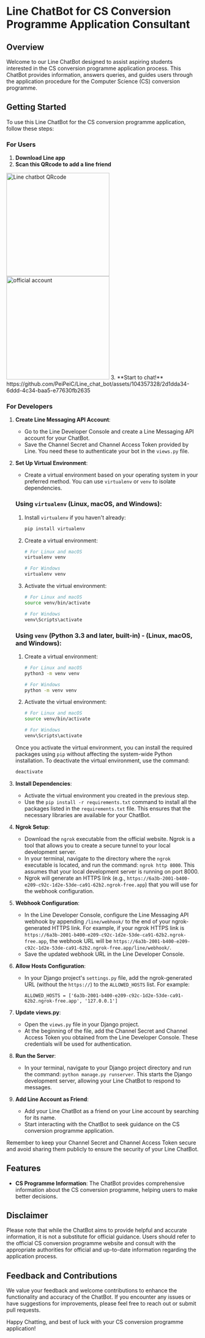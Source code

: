 # Line ChatBot for CS Conversion Programme Application Consultant

## Overview

Welcome to our Line ChatBot designed to assist aspiring students interested in the CS conversion programme application process. This ChatBot provides information, answers queries, and guides users through the application procedure for the Computer Science (CS) conversion programme.

## Getting Started
To use this Line ChatBot for the CS conversion programme application, follow these steps:

### For Users
1. **Download Line app**
2. **Scan this QRcode to add a line friend**
<img width="269" alt="Line chatbot QRcode" src="https://github.com/PeiPeiC/Line_chat_bot/assets/104357328/a21dd7d8-2409-4bc0-9cd0-a3a87b7e9447">
<img width="269" alt="official account" src="https://github.com/PeiPeiC/Line_chat_bot/assets/104357328/dc3aec4d-3826-47be-b2bb-463b3e6301a0">
3. **Start to chat!**
https://github.com/PeiPeiC/Line_chat_bot/assets/104357328/2d1dda34-6ddd-4c34-baa5-e77630fb2635

### For Developers
1. **Create Line Messaging API Account**:
   - Go to the Line Developer Console and create a Line Messaging API account for your ChatBot.
   - Save the Channel Secret and Channel Access Token provided by Line. You need these to authenticate your bot in the `views.py` file.

2. **Set Up Virtual Environment**:
   - Create a virtual environment based on your operating system in your preferred method. You can use `virtualenv` or `venv` to isolate dependencies.

   ### Using `virtualenv` (Linux, macOS, and Windows):

   1. Install `virtualenv` if you haven't already:

      ```bash
      pip install virtualenv
      ```

   2. Create a virtual environment:

      ```bash
      # For Linux and macOS
      virtualenv venv

      # For Windows
      virtualenv venv
      ```

   3. Activate the virtual environment:

      ```bash
      # For Linux and macOS
      source venv/bin/activate

      # For Windows
      venv\Scripts\activate
      ```

   ### Using `venv` (Python 3.3 and later, built-in) - (Linux, macOS, and Windows):

   1. Create a virtual environment:

      ```bash
      # For Linux and macOS
      python3 -m venv venv

      # For Windows
      python -m venv venv
      ```

   2. Activate the virtual environment:

      ```bash
      # For Linux and macOS
      source venv/bin/activate

      # For Windows
      venv\Scripts\activate
      ```

   Once you activate the virtual environment, you can install the required packages using `pip` without affecting the system-wide Python installation. To deactivate the virtual environment, use the command:

   ```bash
   deactivate


3. **Install Dependencies**:
   - Activate the virtual environment you created in the previous step.
   - Use the `pip install -r requirements.txt` command to install all the packages listed in the `requirements.txt` file. This ensures that the necessary libraries are available for your ChatBot.

4. **Ngrok Setup**:
   - Download the `ngrok` executable from the official website. Ngrok is a tool that allows you to create a secure tunnel to your local development server.
   - In your terminal, navigate to the directory where the `ngrok` executable is located, and run the command: `ngrok http 8000`. This assumes that your local development server is running on port 8000.
   - Ngrok will generate an HTTPS link (e.g., `https://6a3b-2001-b400-e209-c92c-1d2e-53de-ca91-62b2.ngrok-free.app`) that you will use for the webhook configuration.

5. **Webhook Configuration**:
   - In the Line Developer Console, configure the Line Messaging API webhook by appending `/line/webhook/` to the end of your ngrok-generated HTTPS link. For example, if your ngrok HTTPS link is `https://6a3b-2001-b400-e209-c92c-1d2e-53de-ca91-62b2.ngrok-free.app`, the webhook URL will be `https://6a3b-2001-b400-e209-c92c-1d2e-53de-ca91-62b2.ngrok-free.app/line/webhook/`.
   - Save the updated webhook URL in the Line Developer Console.

6. **Allow Hosts Configuration**:
   - In your Django project's `settings.py` file, add the ngrok-generated URL (without the `https://`) to the `ALLOWED_HOSTS` list. For example:
     ```
     ALLOWED_HOSTS = ['6a3b-2001-b400-e209-c92c-1d2e-53de-ca91-62b2.ngrok-free.app', '127.0.0.1']
     ```

7. **Update views.py**:
   - Open the `views.py` file in your Django project.
   - At the beginning of the file, add the Channel Secret and Channel Access Token you obtained from the Line Developer Console. These credentials will be used for authentication.

8. **Run the Server**:
   - In your terminal, navigate to your Django project directory and run the command: `python manage.py runserver`. This starts the Django development server, allowing your Line ChatBot to respond to messages.

9. **Add Line Account as Friend**:
   - Add your Line ChatBot as a friend on your Line account by searching for its name.
   - Start interacting with the ChatBot to seek guidance on the CS conversion programme application.

Remember to keep your Channel Secret and Channel Access Token secure and avoid sharing them publicly to ensure the security of your Line ChatBot.

## Features

- **CS Programme Information**: The ChatBot provides comprehensive information about the CS conversion programme, helping users to make better decisions.



## Disclaimer

Please note that while the ChatBot aims to provide helpful and accurate information, it is not a substitute for official guidance. Users should refer to the official CS conversion programme website and consult with the appropriate authorities for official and up-to-date information regarding the application process.

## Feedback and Contributions

We value your feedback and welcome contributions to enhance the functionality and accuracy of the ChatBot. If you encounter any issues or have suggestions for improvements, please feel free to reach out or submit pull requests.

Happy Chatting, and best of luck with your CS conversion programme application!
